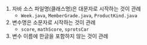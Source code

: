 1. 자바 소스 파일명(클래스명)은 대문자로 시작하는 것이 관례
    - `Week.java`, `MemberGrade.java`, `ProductKind.java`
2. 변수명은 소문자로 시작하는 것이 관례
    - `score`, `mathScore`, `sprotsCar`
3. 변수 이름에 한글을 포함하지 않는 것이 관례